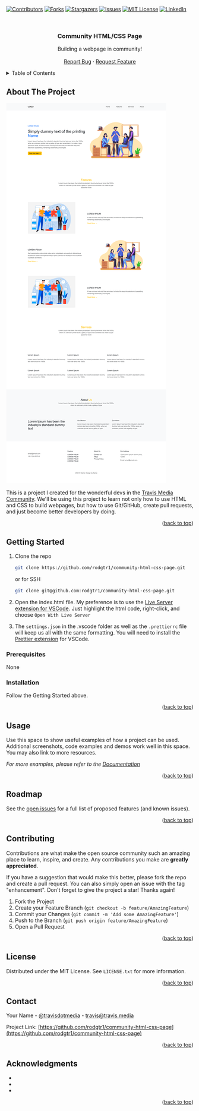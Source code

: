 <!-- Improved compatibility of back to top link: See: https://github.com/othneildrew/Best-README-Template/pull/73 -->

<a name="readme-top"></a>

<!--
*** Thanks for checking out the Best-README-Template. If you have a suggestion
*** that would make this better, please fork the repo and create a pull request
*** or simply open an issue with the tag "enhancement".
*** Don't forget to give the project a star!
*** Thanks again! Now go create something AMAZING! :D
-->

<!-- PROJECT SHIELDS -->
<!--
*** I'm using markdown "reference style" links for readability.
*** Reference links are enclosed in brackets [ ] instead of parentheses ( ).
*** See the bottom of this document for the declaration of the reference variables
*** for contributors-url, forks-url, etc. This is an optional, concise syntax you may use.
*** https://www.markdownguide.org/basic-syntax/#reference-style-links
-->

[![Contributors][contributors-shield]][contributors-url]
[![Forks][forks-shield]][forks-url]
[![Stargazers][stars-shield]][stars-url]
[![Issues][issues-shield]][issues-url]
[![MIT License][license-shield]][license-url]
[![LinkedIn][linkedin-shield]][linkedin-url]

<!-- PROJECT LOGO -->
<br />
<div align="center">
<h3 align="center">Community HTML/CSS Page</h3>

  <p align="center">
    Building a webpage in community!
    <br />
    <br />
    <a href="https://github.com/rodgtr1/community-javascript-todo-app/issues">Report Bug</a>
    ·
    <a href="https://github.com/rodgtr1/community-javascript-todo-app/issues">Request Feature</a>
  </p>
</div>

<!-- TABLE OF CONTENTS -->
<details>
  <summary>Table of Contents</summary>
  <ol>
    <li>
      <a href="#about-the-project">About The Project</a>
    </li>
    <li>
      <a href="#getting-started">Getting Started</a>
      <ul>
        <li><a href="#prerequisites">Prerequisites</a></li>
        <li><a href="#installation">Installation</a></li>
      </ul>
    </li>
    <li><a href="#usage">Usage</a></li>
    <li><a href="#roadmap">Roadmap</a></li>
    <li><a href="#contributing">Contributing</a></li>
    <li><a href="#license">License</a></li>
    <li><a href="#contact">Contact</a></li>
    <li><a href="#acknowledgments">Acknowledgments</a></li>
  </ol>
</details>

<!-- ABOUT THE PROJECT -->

## About The Project

[![Product Name Screen Shot][product-screenshot]](https://travis.media)

This is a project I created for the wonderful devs in the [Travis Media Community](https://travis.media/community). We'll be using this project to learn not only how to use HTML and CSS to build webpages, but how to use Git/GitHub, create pull requests, and just become better developers by doing.

<p align="right">(<a href="#readme-top">back to top</a>)</p>

<!-- GETTING STARTED -->

## Getting Started

1. Clone the repo

    ```sh
    git clone https://github.com/rodgtr1/community-html-css-page.git
    ```

    or for SSH

    ```sh
    git clone git@github.com:rodgtr1/community-html-css-page.git
    ```

2. Open the index.html file. My preference is to use the [Live Server extension for VSCode](https://marketplace.visualstudio.com/items?itemName=ritwickdey.LiveServer). Just highlight the html code, right-click, and choose `Open With Live Server`
3. The `settings.json` in the .vscode folder as well as the `.prettierrc` file will keep us all with the same formatting. You will need to install the [Prettier extension](https://marketplace.visualstudio.com/items?itemName=esbenp.prettier-vscode) for VSCode.

### Prerequisites

None

### Installation

Follow the Getting Started above.

<p align="right">(<a href="#readme-top">back to top</a>)</p>

<!-- USAGE EXAMPLES -->

## Usage

Use this space to show useful examples of how a project can be used. Additional screenshots, code examples and demos work well in this space. You may also link to more resources.

_For more examples, please refer to the [Documentation](https://example.com)_

<p align="right">(<a href="#readme-top">back to top</a>)</p>

<!-- ROADMAP -->

## Roadmap

See the [open issues](https://github.com/rodgtr1/community-html-css-page.git/issues) for a full list of proposed features (and known issues).

<p align="right">(<a href="#readme-top">back to top</a>)</p>

<!-- CONTRIBUTING -->

## Contributing

Contributions are what make the open source community such an amazing place to learn, inspire, and create. Any contributions you make are **greatly appreciated**.

If you have a suggestion that would make this better, please fork the repo and create a pull request. You can also simply open an issue with the tag "enhancement".
Don't forget to give the project a star! Thanks again!

1. Fork the Project
2. Create your Feature Branch (`git checkout -b feature/AmazingFeature`)
3. Commit your Changes (`git commit -m 'Add some AmazingFeature'`)
4. Push to the Branch (`git push origin feature/AmazingFeature`)
5. Open a Pull Request

<p align="right">(<a href="#readme-top">back to top</a>)</p>

<!-- LICENSE -->

## License

Distributed under the MIT License. See `LICENSE.txt` for more information.

<p align="right">(<a href="#readme-top">back to top</a>)</p>

<!-- CONTACT -->

## Contact

Your Name - [@travisdotmedia](https://twitter.com/travisdotmedia) - travis@travis.media

Project Link: [https://github.com/rodgtr1/community-html-css-page](https://github.com/rodgtr1/community-html-css-page)

<p align="right">(<a href="#readme-top">back to top</a>)</p>

<!-- ACKNOWLEDGMENTS -->

## Acknowledgments

-   []()
-   []()
-   []()

<p align="right">(<a href="#readme-top">back to top</a>)</p>

<!-- MARKDOWN LINKS & IMAGES -->
<!-- https://www.markdownguide.org/basic-syntax/#reference-style-links -->

[contributors-shield]: https://img.shields.io/github/contributors/rodgtr1/community-javascript-todo-app.svg?style=for-the-badge
[contributors-url]: https://github.com/rodgtr1/community-javascript-todo-app/graphs/contributors
[forks-shield]: https://img.shields.io/github/forks/rodgtr1/community-javascript-todo-app.svg?style=for-the-badge
[forks-url]: https://github.com/rodgtr1/community-javascript-todo-app/network/members
[stars-shield]: https://img.shields.io/github/stars/rodgtr1/community-javascript-todo-app.svg?style=for-the-badge
[stars-url]: https://github.com/rodgtr1/community-javascript-todo-app/stargazers
[issues-shield]: https://img.shields.io/github/issues/rodgtr1/community-javascript-todo-app.svg?style=for-the-badge
[issues-url]: https://github.com/rodgtr1/community-javascript-todo-app/issues
[license-shield]: https://img.shields.io/github/license/rodgtr1/community-javascript-todo-app.svg?style=for-the-badge
[license-url]: https://github.com/rodgtr1/community-javascript-todo-app/blob/master/LICENSE.txt
[linkedin-shield]: https://img.shields.io/badge/-LinkedIn-black.svg?style=for-the-badge&logo=linkedin&colorB=555
[linkedin-url]: https://linkedin.com/in/travisdotmedia
[product-screenshot]: mockup.png
[Next.js]: https://img.shields.io/badge/next.js-000000?style=for-the-badge&logo=nextdotjs&logoColor=white
[Next-url]: https://nextjs.org/
[React.js]: https://img.shields.io/badge/React-20232A?style=for-the-badge&logo=react&logoColor=61DAFB
[React-url]: https://reactjs.org/
[Vue.js]: https://img.shields.io/badge/Vue.js-35495E?style=for-the-badge&logo=vuedotjs&logoColor=4FC08D
[Vue-url]: https://vuejs.org/
[Angular.io]: https://img.shields.io/badge/Angular-DD0031?style=for-the-badge&logo=angular&logoColor=white
[Angular-url]: https://angular.io/
[Svelte.dev]: https://img.shields.io/badge/Svelte-4A4A55?style=for-the-badge&logo=svelte&logoColor=FF3E00
[Svelte-url]: https://svelte.dev/
[Laravel.com]: https://img.shields.io/badge/Laravel-FF2D20?style=for-the-badge&logo=laravel&logoColor=white
[Laravel-url]: https://laravel.com
[Bootstrap.com]: https://img.shields.io/badge/Bootstrap-563D7C?style=for-the-badge&logo=bootstrap&logoColor=white
[Bootstrap-url]: https://getbootstrap.com
[JQuery.com]: https://img.shields.io/badge/jQuery-0769AD?style=for-the-badge&logo=jquery&logoColor=white
[JQuery-url]: https://jquery.com

